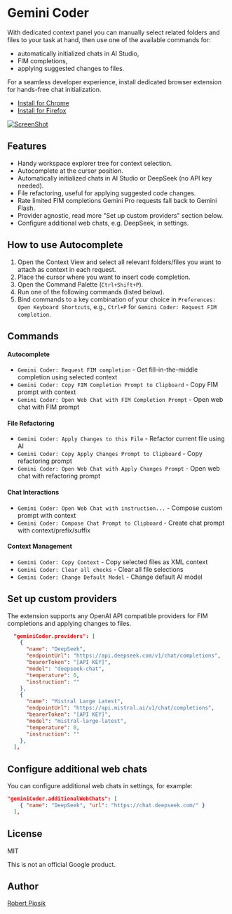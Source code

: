 # Gemini Coder

With dedicated context panel you can manually select related folders and files to your task at hand, then use one of the available commands for:

- automatically initialized chats in AI Studio,
- FIM completions,
- applying suggested changes to files.

For a seamless developer experience, install dedicated browser extension for hands-free chat initialization.

- [Install for Chrome](https://chromewebstore.google.com/detail/gemini-coder-connector/ljookipcanaglfaocjbgdicfbdhhjffp)
- [Install for Firefox](https://addons.mozilla.org/en-US/firefox/addon/gemini-coder-connector/)

[![ScreenShot](https://github.com/robertpiosik/gemini-coder/raw/HEAD/packages/vscode/resources/preview.png)]()

## Features

- Handy workspace explorer tree for context selection.
- Autocomplete at the cursor position.
- Automatically initialized chats in AI Studio or DeepSeek (no API key needed).
- File refactoring, useful for applying suggested code changes.
- Rate limited FIM completions Gemini Pro requests fall back to Gemini Flash.
- Provider agnostic, read more "Set up custom providers" section below.
- Configure additional web chats, e.g. DeepSeek, in settings.

## How to use Autocomplete

1.  Open the Context View and select all relevant folders/files you want to attach as context in each request.
2.  Place the cursor where you want to insert code completion.
3.  Open the Command Palette (`Ctrl+Shift+P`).
4.  Run one of the following commands (listed below).
5.  Bind commands to a key combination of your choice in `Preferences: Open Keyboard Shortcuts`, e.g., `Ctrl+P` for `Gemini Coder: Request FIM completion`.

## Commands

#### Autocomplete

- `Gemini Coder: Request FIM completion` - Get fill-in-the-middle completion using selected context
- `Gemini Coder: Copy FIM Completion Prompt to Clipboard` - Copy FIM prompt with context
- `Gemini Coder: Open Web Chat with FIM Completion Prompt` - Open web chat with FIM prompt

#### File Refactoring

- `Gemini Coder: Apply Changes to this File` - Refactor current file using AI
- `Gemini Coder: Copy Apply Changes Prompt to Clipboard` - Copy refactoring prompt
- `Gemini Coder: Open Web Chat with Apply Changes Prompt` - Open web chat with refactoring prompt

#### Chat Interactions

- `Gemini Coder: Open Web Chat with instruction...` - Compose custom prompt with context
- `Gemini Coder: Compose Chat Prompt to Clipboard` - Create chat prompt with context/prefix/suffix

#### Context Management

- `Gemini Coder: Copy Context` - Copy selected files as XML context
- `Gemini Coder: Clear all checks` - Clear all file selections
- `Gemini Coder: Change Default Model` - Change default AI model

## Set up custom providers

The extension supports any OpenAI API compatible providers for FIM completions and applying changes to files.

```json
  "geminiCoder.providers": [
    {
      "name": "DeepSeek",
      "endpointUrl": "https://api.deepseek.com/v1/chat/completions",
      "bearerToken": "[API KEY]",
      "model": "deepseek-chat",
      "temperature": 0,
      "instruction": ""
    },
    {
      "name": "Mistral Large Latest",
      "endpointUrl": "https://api.mistral.ai/v1/chat/completions",
      "bearerToken": "[API KEY]",
      "model": "mistral-large-latest",
      "temperature": 0,
      "instruction": ""
    },
  ],
```

## Configure additional web chats

You can configure additional web chats in settings, for example:

```json
"geminiCoder.additionalWebChats": [
    { "name": "DeepSeek", "url": "https://chat.deepseek.com/" }
  ],
```

## License

MIT

This is not an official Google product.

## Author

[Robert Piosik](https://buymeacoffee.com/robertpiosik)
